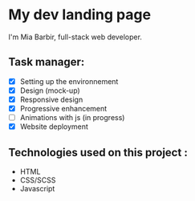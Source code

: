 # My dev landing page

I'm Mia Barbir, full-stack web developer. 

## Task manager: 
- [x] Setting up the environnement 
- [x] Design (mock-up)
- [x] Responsive design
- [x] Progressive enhancement
- [ ] Animations with js (in progress)
- [x] Website deployment 

## Technologies used on this project : 
- HTML
- CSS/SCSS
- Javascript
